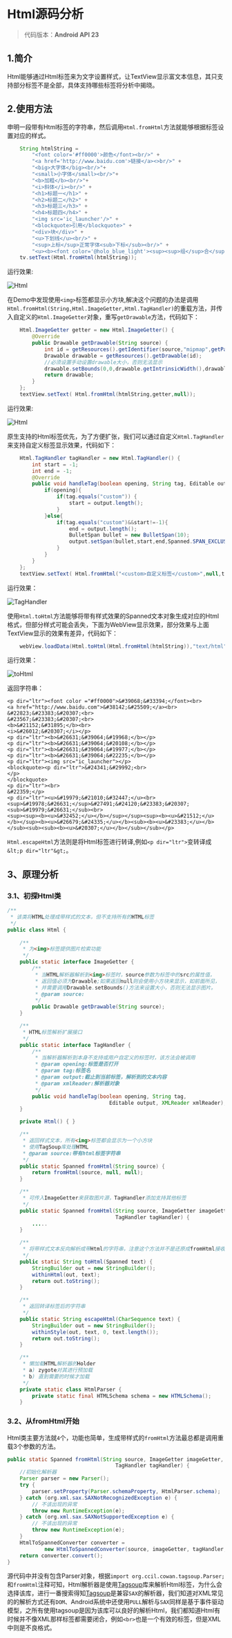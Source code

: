 Html源码分析
==

> 代码版本：**Android API 23**

## 1.简介

Html能够通过Html标签来为文字设置样式，让TextView显示富文本信息，其只支持部分标签不是全部，具体支持哪些标签将分析中揭晓。

## 2.使用方法
申明一段带有Html标签的字符串，然后调用`Html.fromHtml`方法就能够根据标签设置对应的样式。

```java
	String htmlString =
        "<font color='#ff0000'>颜色</font><br/>" +
        "<a href='http://www.baidu.com'>链接</a><>br/>" +
        "<big>大字体</big><br/>"+
        "<small>小字体</small><br/>"+
        "<b>加粗</b><br/>"+
        "<i>斜体</i><br/>" +
        "<h1>标题一</h1>" +
        "<h2>标题二</h2>" +
        "<h3>标题三</h3>" +
        "<h4>标题四</h4>" +
        "<img src='ic_launcher'/>" +
        "<blockquote>引用</blockquote>" +
        "<div>块</div>" +
        "<u>下划线</u><br/>" +
        "<sup>上标</sup>正常字体<sub>下标</sub><br/>" +
        "<u><b><font color='@holo_blue_light'><sup><sup>组</sup>合</sup><big>样式</big><sub>字<sub>体</sub></sub></font></b></u>";
    tv.setText(Html.fromHtml(htmlString));
```
运行效果:

![Html](https://github.com/DennyCai/AndroidSdkSourceAnalysis/blob/master/img/show.jpg?raw=true)

在Demo中发现使用`<img>`标签都显示小方块,解决这个问题的办法是调用`Html.fromHtml(String,Html.ImageGetter,Html.TagHandler)`的重载方法，并传入自定义的`Html.ImageGetter`对象，重写`getDrawable`方法，代码如下：

```java
	Html.ImageGetter getter = new Html.ImageGetter() {
        @Override
        public Drawable getDrawable(String source) {
            int id = getResources().getIdentifier(source,"mipmap",getPackageName());
            Drawable drawable = getResources().getDrawable(id);
            //必须设置手动设置drawable大小，否则无法显示
            drawable.setBounds(0,0,drawable.getIntrinsicWidth(),drawable.getIntrinsicHeight());
            return drawable;
        }
    };
    textView.setText( Html.fromHtml(htmlString,getter,null));
```
运行效果:

![Html](https://github.com/DennyCai/AndroidSdkSourceAnalysis/blob/master/img/showimg.png?raw=true)

原生支持的Html标签优先，为了方便扩张，我们可以通过自定义`Html.TagHandler`来支持自定义标签显示效果，代码如下：

```java
	Html.TagHandler tagHandler = new Html.TagHandler() {
        int start = -1;
        int end = -1;
        @Override
        public void handleTag(boolean opening, String tag, Editable output, XMLReader xmlReader) {
            if(opening){
                if(tag.equals("custom")) {
                    start = output.length();
                }
            }else{
                if(tag.equals("custom")&&start!=-1){
                    end = output.length();
                    BulletSpan bullet = new BulletSpan(10);
                    output.setSpan(bullet,start,end,Spanned.SPAN_EXCLUSIVE_EXCLUSIVE);
                }
            }
        }
    };
    textView.setText( Html.fromHtml("<custom>自定义标签</custom>",null,tagHandler));
```

运行效果：

![TagHandler](https://github.com/DennyCai/AndroidSdkSourceAnalysis/blob/master/img/custmtag.png?raw=true)

使用`Html.toHtml`方法能够将带有样式效果的Spanned文本对象生成对应的Html格式，但部分样式可能会丢失，下面为WebView显示效果，部分效果与上面TextView显示的效果有差异，代码如下：

```java
	webView.loadData(Html.toHtml(Html.fromHtml(htmlString)),"text/html", "utf-8");
```

运行效果：

![toHtml](https://github.com/DennyCai/AndroidSdkSourceAnalysis/blob/master/img/tohtml.png?raw=true)

返回字符串：

```text
<p dir="ltr"><font color ="#ff0000">&#39068;&#33394;</font><br>
<a href="http://www.baidu.com">&#38142;&#25509;</a><br>
&#22823;&#23383;&#20307;<br>
&#23567;&#23383;&#20307;<br>
<b>&#21152;&#31895;</b><br>
<i>&#26012;&#20307;</i></p>
<p dir="ltr"><b>&#26631;&#39064;&#19968;</b></p>
<p dir="ltr"><b>&#26631;&#39064;&#20108;</b></p>
<p dir="ltr"><b>&#26631;&#39064;&#19977;</b></p>
<p dir="ltr"><b>&#26631;&#39064;&#22235;</b></p>
<p dir="ltr"><img src="ic_launcher"></p>
<blockquote><p dir="ltr">&#24341;&#29992;<br>
</p>
</blockquote>
<p dir="ltr"><br>
&#22359;</p>
<p dir="ltr"><u>&#19979;&#21010;&#32447;</u><br>
<sup>&#19978;&#26631;</sup>&#27491;&#24120;&#23383;&#20307;<sub>&#19979;&#26631;</sub><br>
<sup><sup><b><u>&#32452;</u></b></sup></sup><sup><b><u>&#21512;</u></b></sup><b><u>&#26679;&#24335;</u></b><sub><b><u>&#23383;</u></b></sub><sub><sub><b><u>&#20307;</u></b></sub></sub></p>
```

`Html.escapeHtml`方法则是将Html标签进行转译,例如`<p dir="ltr">`变转译成`&lt;p dir="ltr"&gt;`。

## 3、原理分析

### 3.1、初探Html类

```java
/**
 * 该类将HTML处理成带样式的文本，但不支持所有的HTML标签
 */
public class Html {
    
    /**
     * 为<img>标签提供图片检索功能
     */
    public static interface ImageGetter {
        /**
         * 当HTML解析器解析到<img>标签时，source参数为标签中的src的属性值，
         * 返回值必须为Drawable;如果返回null则会使用小方块来显示，如前面所见，
         * 并需要调用Drawable.setBounds()方法来设置大小，否则无法显示图片。
         * @param source:
         */
        public Drawable getDrawable(String source);
    }

    /**
     * HTML标签解析扩展接口
     */
    public static interface TagHandler {
        /**
         * 当解析器解析到本身不支持或用户自定义的标签时，该方法会被调用
         * @param opening:标签是否打开
         * @param tag:标签名
         * @param output:截止到当前标签，解析到的文本内容
         * @param xmlReader:解析器对象
         */
        public void handleTag(boolean opening, String tag,
                                 Editable output, XMLReader xmlReader);
    }

    private Html() { }

    /**
     * 返回样式文本，所有<img>标签都会显示为一个小方块
     * 使用TagSoup库处理HTML
     * @param source:带有html标签字符串
     */
    public static Spanned fromHtml(String source) {
        return fromHtml(source, null, null);
    }

    /**
     * 可传入ImageGetter来获取图片源，TagHandler添加支持其他标签
     */
    public static Spanned fromHtml(String source, ImageGetter imageGetter,
                                   TagHandler tagHandler) {
        .....
    }

    /**
     * 将带样式文本反向解析成带Html的字符串，注意这个方法并不是还原成fromHtml接收的带Html标签文本
     */
    public static String toHtml(Spanned text) {
        StringBuilder out = new StringBuilder();
        withinHtml(out, text);
        return out.toString();
    }

    /**
     * 返回转译标签后的字符串
     */
    public static String escapeHtml(CharSequence text) {
        StringBuilder out = new StringBuilder();
        withinStyle(out, text, 0, text.length());
        return out.toString();
    }

    /**
     * 懒加载HTML解析器的Holder
     * a) zygote对其进行预加载
     * b) 直到需要的时候才加载
     */
    private static class HtmlParser {
        private static final HTMLSchema schema = new HTMLSchema();
    }

```

### 3.2、从fromHtml开始
Html类主要方法就`4`个，功能也简单，生成带样式的`fromHtml`方法最总都是调用重载3个参数的方法。
```java
public static Spanned fromHtml(String source, ImageGetter imageGetter,
                                   TagHandler tagHandler) {
    //初始化解析器
    Parser parser = new Parser();
    try {
        parser.setProperty(Parser.schemaProperty, HtmlParser.schema);
    } catch (org.xml.sax.SAXNotRecognizedException e) {
        // 不该出现的异常
        throw new RuntimeException(e);
    } catch (org.xml.sax.SAXNotSupportedException e) {
        // 不该出现的异常
        throw new RuntimeException(e);
    }
    HtmlToSpannedConverter converter =
            new HtmlToSpannedConverter(source, imageGetter, tagHandler,parser);
    return converter.convert();
}
```

源代码中并没有包含Parser对象，根据`import org.ccil.cowan.tagsoup.Parser;`和`fromHtml`注释可知，Html解析器是使用[Tagsoup](http://home.ccil.org/~cowan/XML/tagsoup/)库来解析Html标签，为什么会选择该库，进行一番搜索得知[Tagsoup](http://home.ccil.org/~cowan/XML/tagsoup/)是兼容`SAX`的解析器，我们知道对XML常见的的解析方式还有`DOM`、Android系统中还使用`PULL`解析与`SAX`同样是基于事件驱动模型，之所有使用tagsoup是因为该库可以良好的解析Html，我们都知道Html有时候并不像XML那样标签都需要闭合，例如`<br>`也是一个有效的标签，但是XML中则是不良格式。

